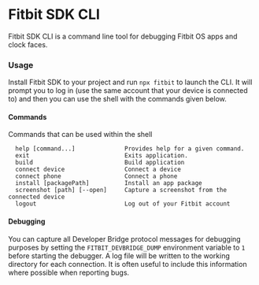 Fitbit SDK CLI
=====================

Fitbit SDK CLI is a command line tool for debugging Fitbit OS apps and clock faces.

### Usage
Install Fitbit SDK to your project and run `npx fitbit` to launch the CLI. It will prompt you to log in (use the same account that your device is connected to) and then you can use the shell with the commands given below.

#### Commands
Commands that can be used within the shell
```
  help [command...]              Provides help for a given command.
  exit                           Exits application.
  build                          Build application
  connect device                 Connect a device
  connect phone                  Connect a phone
  install [packagePath]          Install an app package
  screenshot [path] [--open]     Capture a screenshot from the connected device
  logout                         Log out of your Fitbit account
```

#### Debugging

You can capture all Developer Bridge protocol messages for debugging purposes by setting the `FITBIT_DEVBRIDGE_DUMP` environment variable to `1` before starting the debugger. A log file will be written to the working directory for each connection. It is often useful to include this information where possible when reporting bugs.
